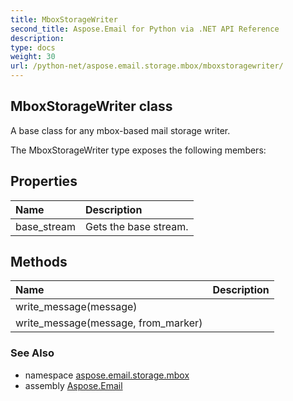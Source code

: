 ```yaml
---
title: MboxStorageWriter
second_title: Aspose.Email for Python via .NET API Reference
description: 
type: docs
weight: 30
url: /python-net/aspose.email.storage.mbox/mboxstoragewriter/
---
```


## MboxStorageWriter class

A base class for any mbox-based mail storage writer.

The MboxStorageWriter type exposes the following members:
## Properties
| Name | Description |
| :- | :- |
|base_stream|Gets the base stream.|
## Methods
| Name | Description |
| :- | :- |
|write_message(message)|  |
|write_message(message, from_marker)|  |

### See Also

* namespace [aspose.email.storage.mbox](/email/python-net/aspose.email.storage.mbox/)
* assembly [Aspose.Email](/email/python-net/)

